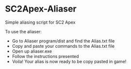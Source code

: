 # SC2Apex-Aliaser
Simple aliasing script for SC2 Apex

To use the aliaser: 
- Go to Aliaser program/dist and find the Alias.txt file
- Copy and paste your commands to the Alias.txt file
- Open up aliaser.exe
- Follow the instructions presented
- Voila! Your alias is now ready to be copy pasted in game!
